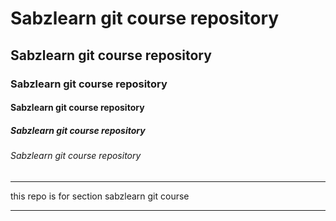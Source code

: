 # Sabzlearn git course repository

## Sabzlearn git course repository

### Sabzlearn git course repository

#### Sabzlearn git course repository

##### Sabzlearn git course repository

###### Sabzlearn git course repository
___
this repo is for section sabzlearn git course 
____